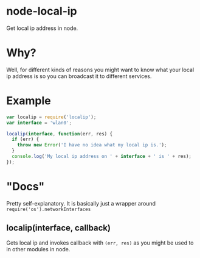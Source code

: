 node-local-ip
=============

Get local ip address in node.

# Why?
Well, for different kinds of reasons you might want to know what your local
ip address is so you can broadcast it to different services.

# Example
```js
var localip = require('localip');
var interface = 'wlan0';

localip(interface, function(err, res) {
  if (err) {
    throw new Error('I have no idea what my local ip is.');
  }
  console.log('My local ip address on ' + interface + ' is ' + res);
});
```

# "Docs"
Pretty self-explanatory. It is basically just a wrapper around
`require('os').networkInterfaces`

## localip(interface, callback)
Gets local ip and invokes callback with `(err, res)` as you might be used to
in other modules in node.
